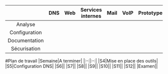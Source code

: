 
|         | DNS  | Web  | Services internes | Mail | VoIP | Prototype |
| :-----: | :-:  | :-:  | :-:               | :-: | :-: | :-: |
| Analyse |      |      |                   |     | ||
| Configuration |      |      |                   |   ||  | 
| Documentation |      |      |                   |   ||  | 
| Sécurisation |      |      |                   |     ||| 

#Plan de travail
|Semaine|A terminer|
|:-:|:-:|
|S4|Mise en place des outils|
|S5|Configuration DNS|
|S6||
|S7||
|S8||
|S9||
|S10||
|S11||
|S12||
|Examen||
